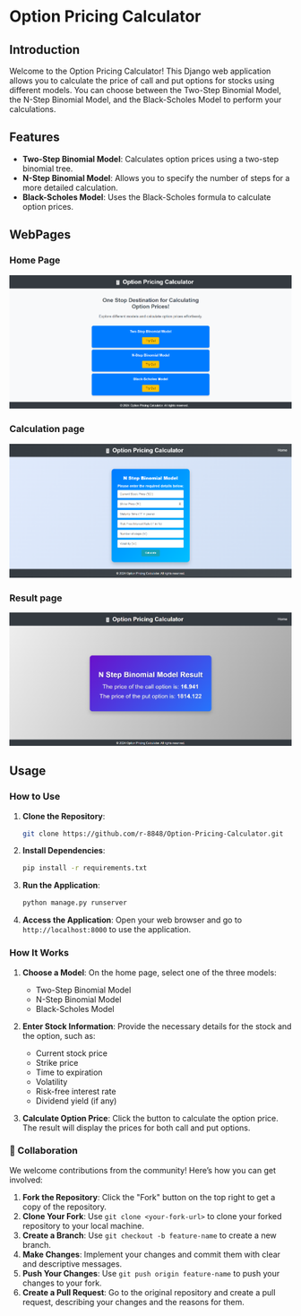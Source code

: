 # Option Pricing Calculator

## Introduction

Welcome to the Option Pricing Calculator! This Django web application allows you to calculate the price of call and put options for stocks using different models. You can choose between the Two-Step Binomial Model, the N-Step Binomial Model, and the Black-Scholes Model to perform your calculations.

## Features

- **Two-Step Binomial Model**: Calculates option prices using a two-step binomial tree.
- **N-Step Binomial Model**: Allows you to specify the number of steps for a more detailed calculation.
- **Black-Scholes Model**: Uses the Black-Scholes formula to calculate option prices.

## WebPages

### Home Page
![Home Page](images/home.png)

### Calculation page
![Calculation Page](images/calculation.png)

### Result page
![Result Page](images/result.png)

## Usage

### How to Use

1. **Clone the Repository**:
    ```sh
    git clone https://github.com/r-8848/Option-Pricing-Calculator.git

3. **Install Dependencies**:
     ```sh
     pip install -r requirements.txt

5. **Run the Application**:
     ```sh
     python manage.py runserver

7. **Access the Application**:
Open your web browser and go to `http://localhost:8000` to use the application.

### How It Works

1. **Choose a Model**: On the home page, select one of the three models:
   - Two-Step Binomial Model
   - N-Step Binomial Model
   - Black-Scholes Model

2. **Enter Stock Information**: Provide the necessary details for the stock and the option, such as:
   - Current stock price
   - Strike price
   - Time to expiration
   - Volatility
   - Risk-free interest rate
   - Dividend yield (if any)

3. **Calculate Option Price**: Click the button to calculate the option price. The result will display the prices for both call and put options.

### 🤝 Collaboration

We welcome contributions from the community! Here’s how you can get involved:

1. **Fork the Repository**: Click the "Fork" button on the top right to get a copy of the repository.
2. **Clone Your Fork**: Use `git clone <your-fork-url>` to clone your forked repository to your local machine.
3. **Create a Branch**: Use `git checkout -b feature-name` to create a new branch.
4. **Make Changes**: Implement your changes and commit them with clear and descriptive messages.
5. **Push Your Changes**: Use `git push origin feature-name` to push your changes to your fork.
6. **Create a Pull Request**: Go to the original repository and create a pull request, describing your changes and the reasons for them.
